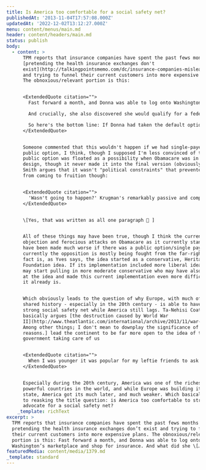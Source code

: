 ```yaml
---
title: Is America too comfortable for a social safety net?
publishedAt: '2013-11-04T17:57:08.000Z'
updatedAt: '2022-12-02T13:12:27.000Z'
menu: content/menus/main.md
header: content/headers/main.md
status: publish
body:
  - content: >
      TPM reports that insurance companies have spent the past fews months
      [pretending the health insurance exchanges don't
      exist](http://talkingpointsmemo.com/dc/insurance-companies-misleading-letters-obamacare)
      and trying to funnel their current customers into more expensive plans.
      The obnoxious/relevant portion is this:


      <ExtendedQuote citation="">
        Fast forward a month, and Donna was able to log onto Washington's marketplace and shop for insurance. And what did she find? Options. A LifeWise plan with the same deductible they offered her outside the exchange was a little cheaper. Plans with a lower deductible had the same or lower premiums as the LifeWise plan. What she ended up buying was a plan through Community Health Plan of Washington with a $250 deductible.

        And crucially, she also discovered she would qualify for a federal tax subsidy that would knock her monthly premium to $80. Her daughter could enroll in Medicaid, at no cost to the family.

        So here's the bottom line: If Donna had taken the default option that LifeWise offered outside of the marketplace, she would have paid nearly $1,000 more per month for a worse plan than she was able to obtain on the marketplace.
      </ExtendedQuote>


      Someone commented that this wouldn't happen if we had single-payer (or a
      public option, I think, though I supposed I'm less convinced of that). The
      public option was floated as a possibility when Obamacare was in its
      design, though it never made it into the final version (obviously). Yves
      Smith argues that it wasn't "political constraints" that prevented this
      from coming to fruition though:


      <ExtendedQuote citation="">
        'Wasn't going to happen?' Krugman's remarkably passive and compliant attitude reminds me of the Obama Fans who kept bleating 'He's only been in office one two three four five six X months! Give him a chance!' (That, or, 'The President is not a dictator!') Think back. Does you remember the state of play in January, 2009? The Democrats had just won the House, the Senate, and the Presidency. They had just beaten the McCain/Palin ticket like a gong. Thanks to a brilliant, tactically ruthless campaign – and the [lingering good will on the Democratic balance sheet for economic issues](http://krugman.blogs.nytimes.com/2008/11/04/time-and-chance/), perhaps remnants from FDR's time – Obama's Democrats had a mandate for "hope and change." Moreover, the Republicans under Bush had been completely discredited, both in the eyes of a majority of the public and, even more importantly, in the political class of opinion shapers. Obama's personal charisma was at its height. So too, like all Presidents in their 100 Days, was his power. If Obama had wanted to make single payer the hallmark of his 100 Days, instead of HeritageCare -> RomneyCare -> ObamaCare, he could have done so. And he could have gotten it passed, via reconciliation or [ending the filibuster](http://www.nakedcapitalism.com/2012/07/the-obama-enablers-big-lie-we-never-had-the-votes.html) in the Senate if need be. Moreover, Krugman's absurd claim to the contrary, single payer is both well known, in the form of Medicare, and [polls well](http://www.medicareforall.org/pages/Chart_of_Americans_Support). (That's why the TPers don't want government interfering with their Medicare! They reconcile the cognitive dissonance of a government program actually working to their satisfaction by denying it's a government program at all.) The 100 Days were there for the taking. Replace "\[P]olitical constraints made a single-payer system unachievable" with "Obama and the Democrats decided against a single payer system" and you'll have something closer to the truth, if that matters these days.
      </ExtendedQuote>


      \[Yes, that was written as all one paragraph 🙁 ]


      All of these things may have been true, though I think the current
      objection and ferocious attacks on Obamacare as it currently stands would
      have been made much worse if there was a public option/single payer. While
      currently the opposition is mostly being fought from the far-right, the
      fact is, as Yves says, the idea started as a conservative, Heritage
      Foundation idea. If its implementation included more liberal ideas, you
      may start pulling in more moderate conservative who may have also balked
      at the idea and made this current implementation even more difficult than
      it already is.


      Which obviously leads to the question of why Europe, with much of its
      shared history - especially in the 20th century - is able to have such a
      strong social safety net while America still lags. Ta-Nehisi Coates
      basically argues [the destruction caused by World War
      II](http://www.theatlantic.com/international/archive/2013/11/war-and-welfare-went-hand-in-hand/281107/)\[1.
      Among other things; I don't mean to downplay the significance of his other
      reasons.] lead the continent to be far more open to the idea of the
      government taking care of us


      <ExtendedQuote citation="">
        When I was younger it was popular for my leftie friends to ask "Why can't we be like Western Europe?" We probably can. A good first step, it seems, would be fighting a genocidal war which results in massive relocations, more ethnic homogeneity, the near-extermination of one of our minorities (one guess at who that would be) and the reduction of our major cities to rubble.
      </ExtendedQuote>


      Especially during the 20th century, America was one of the richest, most
      powerful countries in the world, and while Europe was building its welfare
      state, America got its much later, and much weaker. Which basically leads
      to reasking the title question: is America too comfortable to strongly
      advocate for a social safety net?
    _template: richText
excerpt: >
  TPM reports that insurance companies have spent the past fews months
  pretending the health insurance exchanges don’t exist and trying to funnel
  their current customers into more expensive plans. The obnoxious/relevant
  portion is this: Fast forward a month, and Donna was able to log onto
  Washington’s marketplace and shop for insurance. And what did she \[…]
featuredMedia: content/media/1379.md
_template: standard
---
```

